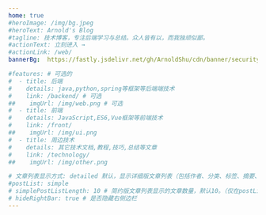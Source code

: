 ```yaml
---
home: true
#heroImage: /img/bg.jpeg
#heroText: Arnold's Blog
#tagline: 技术博客，专注后端学习与总结。众人皆有以，而我独顽似鄙。
#actionText: 立刻进入 →
#actionLink: /web/
bannerBg:  https://fastly.jsdelivr.net/gh/ArnoldShu/cdn/banner/security_guy4.jpg # auto => 网格纹背景(有bodyBgImg时无背景)，默认 | none => 无 | '大图地址' | background: 自定义背景样式       提示：如发现文本颜色不适应你的背景时可以到palette.styl修改$bannerTextColor变量

#features: # 可选的
#  - title: 后端
#    details: java,python,spring等框架等后端端技术
#    link: /backend/ # 可选
##    imgUrl: /img/web.png # 可选
#  - title: 前端
#    details: JavaScript,ES6,Vue框架等前端技术
#    link: /front/
##    imgUrl: /img/ui.png
#  - title: 周边技术
#    details: 其它技术文档,教程,技巧,总结等文章
#    link: /technology/
##    imgUrl: /img/other.png

# 文章列表显示方式: detailed 默认，显示详细版文章列表（包括作者、分类、标签、摘要、分页等）| simple => 显示简约版文章列表（仅标题和日期）| none 不显示文章列表
#postList: simple
# simplePostListLength: 10 # 简约版文章列表显示的文章数量，默认10。（仅在postList设置为simple时生效）
# hideRightBar: true # 是否隐藏右侧边栏
---
```

